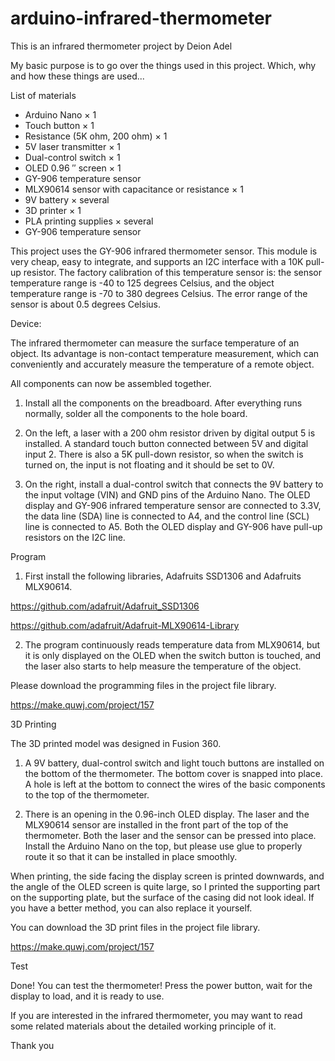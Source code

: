 # arduino-infrared-thermometer

This is an infrared thermometer project by Deion Adel

My basic purpose is to go over the things used in this project. Which, why and how these things are used...

List of materials

* Arduino Nano × 1
* Touch button × 1
* Resistance (5K ohm, 200 ohm) × 1
* 5V laser transmitter × 1
* Dual-control switch × 1
* OLED 0.96 ″ screen × 1
* GY-906 temperature sensor
* MLX90614 sensor with capacitance or resistance × 1
* 9V battery × several
* 3D printer × 1
* PLA printing supplies × several
* GY-906 temperature sensor

This project uses the GY-906 infrared thermometer sensor. This module is very cheap, easy to integrate, and supports an I2C interface with a 10K pull-up resistor. The factory calibration of this temperature sensor is: the sensor temperature range is -40 to 125 degrees Celsius, and the object temperature range is -70 to 380 degrees Celsius. The error range of the sensor is about 0.5 degrees Celsius.

Device:

The infrared thermometer can measure the surface temperature of an object. Its advantage is non-contact temperature measurement, which can conveniently and accurately measure the temperature of a remote object.

All components can now be assembled together.

1. Install all the components on the breadboard. After everything runs normally, solder all the components to the hole board.

2. On the left, a laser with a 200 ohm resistor driven by digital output 5 is installed. A standard touch button connected between 5V and digital input 2. There is also a 5K pull-down resistor, so when the switch is turned on, the input is not floating and it should be set to 0V.

3. On the right, install a dual-control switch that connects the 9V battery to the input voltage (VIN) and GND pins of the Arduino Nano. The OLED display and GY-906 infrared temperature sensor are connected to 3.3V, the data line (SDA) line is connected to A4, and the control line (SCL) line is connected to A5. Both the OLED display and GY-906 have pull-up resistors on the I2C line.

Program

1. First install the following libraries, Adafruits SSD1306 and Adafruits MLX90614.

https://github.com/adafruit/Adafruit_SSD1306

https://github.com/adafruit/Adafruit-MLX90614-Library

2. The program continuously reads temperature data from MLX90614, but it is only displayed on the OLED when the switch button is touched, and the laser also starts to help measure the temperature of the object.

Please download the programming files in the project file library.

https://make.quwj.com/project/157

3D Printing

The 3D printed model was designed in Fusion 360.

1. A 9V battery, dual-control switch and light touch buttons are installed on the bottom of the thermometer. The bottom cover is snapped into place. A hole is left at the bottom to connect the wires of the basic components to the top of the thermometer.

2. There is an opening in the 0.96-inch OLED display. The laser and the MLX90614 sensor are installed in the front part of the top of the thermometer. Both the laser and the sensor can be pressed into place. Install the Arduino Nano on the top, but please use glue to properly route it so that it can be installed in place smoothly.

When printing, the side facing the display screen is printed downwards, and the angle of the OLED screen is quite large, so I printed the supporting part on the supporting plate, but the surface of the casing did not look ideal. If you have a better method, you can also replace it yourself.

You can download the 3D print files in the project file library.

https://make.quwj.com/project/157

Test

Done! You can test the thermometer! Press the power button, wait for the display to load, and it is ready to use.

If you are interested in the infrared thermometer, you may want to read some related materials about the detailed working principle of it.

Thank you
